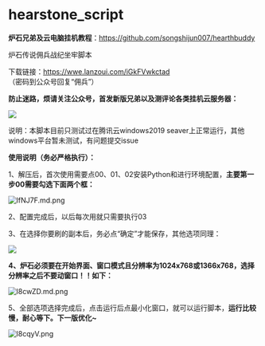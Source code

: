 # hearstone_script

**炉石兄弟及云电脑挂机教程**：https://github.com/songshijun007/hearthbuddy

炉石传说佣兵战纪坐牢脚本

下载链接：https://wwe.lanzoui.com/iGkFVwkctad （密码到公众号回复“佣兵”）

**防止迷路，烦请关注公众号，首发新版兄弟以及测评论各类挂机云服务器：**

![](https://z3.ax1x.com/2021/11/06/IMGzin.jpg)

说明：本脚本目前只测试过在腾讯云windows2019 seaver上正常运行，其他windows平台暂未测试，有问题提交issue

**使用说明（务必严格执行）：**

1、解压后，首次使用需要点00、01、02安装Python和进行环境配置，**主要第一步00需要勾选下面两个框：**

![IfNJ7F.md.png](https://z3.ax1x.com/2021/11/16/IfNJ7F.md.png)

2、配置完成后，以后每次用就只需要执行03

3、在选择你要刷的副本后，务必点“确定”才能保存，其他选项同理：

![](https://z3.ax1x.com/2021/11/08/I86O5d.png)

**4、炉石必须要在开始界面、窗口模式且分辨率为1024x768或1366x768，选择分辨率之后不要动窗口！！如下：**

![I8cwZD.md.png](https://z3.ax1x.com/2021/11/08/I8cwZD.md.png)

5、全部选项选择完成后，点击运行后点最小化窗口，就可以运行脚本，**运行比较慢，耐心等下。下一版优化~**

![I8cqyV.png](https://z3.ax1x.com/2021/11/08/I8cqyV.png)
